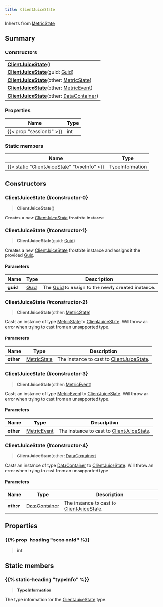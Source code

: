 ```yaml
---
title: ClientJuiceState
---
```


Inherits from [MetricState](/vext/ref/fb/metricstate)

## Summary

### Constructors

|  |
| --- |
| **[ClientJuiceState](#constructor-0)**() |
| **[ClientJuiceState](#constructor-1)**(guid: [Guid](/vext/ref/shared/type/guid)) |
| **[ClientJuiceState](#constructor-2)**(other: [MetricState](/vext/ref/fb/metricstate)) |
| **[ClientJuiceState](#constructor-3)**(other: [MetricEvent](/vext/ref/fb/metricevent)) |
| **[ClientJuiceState](#constructor-4)**(other: [DataContainer](/vext/ref/shared/type/datacontainer)) |

### Properties

| Name | Type |
| ---- | ---- |
| {{< prop "sessionId" >}} | int |

### Static members

| Name | Type |
| ---- | ---- |
| {{< static "ClientJuiceState" "typeInfo" >}} | [TypeInformation](/vext/ref/shared/type/typeinformation) |

## Constructors

### ClientJuiceState {#constructor-0}

> **ClientJuiceState**()

Creates a new [ClientJuiceState](/vext/ref/fb/clientjuicestate) frostbite instance.

### ClientJuiceState {#constructor-1}

> **ClientJuiceState**(guid: [Guid](/vext/ref/shared/type/guid))

Creates a new [ClientJuiceState](/vext/ref/fb/clientjuicestate) frostbite instance and assigns it the provided [Guid](/vext/ref/shared/type/guid).

#### Parameters

| Name | Type | Description |
| ---- | ---- | ----------- |
| **guid** | [Guid](/vext/ref/shared/type/guid) | The [Guid](/vext/ref/shared/type/guid) to assign to the newly created instance. |

### ClientJuiceState {#constructor-2}

> **ClientJuiceState**(other: [MetricState](/vext/ref/fb/metricstate))

Casts an instance of type [MetricState](/vext/ref/fb/metricstate) to [ClientJuiceState](/vext/ref/fb/clientjuicestate). Will throw an error when trying to cast from an unsupported type.

#### Parameters

| Name | Type | Description |
| ---- | ---- | ----------- |
| **other** | [MetricState](/vext/ref/fb/metricstate) | The instance to cast to [ClientJuiceState](/vext/ref/fb/clientjuicestate). |

### ClientJuiceState {#constructor-3}

> **ClientJuiceState**(other: [MetricEvent](/vext/ref/fb/metricevent))

Casts an instance of type [MetricEvent](/vext/ref/fb/metricevent) to [ClientJuiceState](/vext/ref/fb/clientjuicestate). Will throw an error when trying to cast from an unsupported type.

#### Parameters

| Name | Type | Description |
| ---- | ---- | ----------- |
| **other** | [MetricEvent](/vext/ref/fb/metricevent) | The instance to cast to [ClientJuiceState](/vext/ref/fb/clientjuicestate). |

### ClientJuiceState {#constructor-4}

> **ClientJuiceState**(other: [DataContainer](/vext/ref/shared/type/datacontainer))

Casts an instance of type [DataContainer](/vext/ref/shared/type/datacontainer) to [ClientJuiceState](/vext/ref/fb/clientjuicestate). Will throw an error when trying to cast from an unsupported type.

#### Parameters

| Name | Type | Description |
| ---- | ---- | ----------- |
| **other** | [DataContainer](/vext/ref/shared/type/datacontainer) | The instance to cast to [ClientJuiceState](/vext/ref/fb/clientjuicestate). |

## Properties

### {{% prop-heading "sessionId" %}}

> **int**

## Static members

### {{% static-heading "typeInfo" %}}

> **[TypeInformation](/vext/ref/shared/type/typeinformation)**

The type information for the [ClientJuiceState](/vext/ref/fb/clientjuicestate) type.

